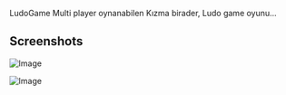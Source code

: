 LudoGame
Multi player oynanabilen Kızma birader, Ludo game oyunu...

## Screenshots

![Image](https://orucyusa.github.io/LudoGame/ekran4.png)

![Image](https://orucyusa.github.io/LudoGame/ekran5.png)
